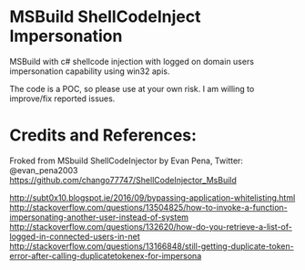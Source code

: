 # MSBuild ShellCodeInject Impersonation
MSBuild with c# shellcode injection with logged on domain users impersonation capability using win32 apis. 

The code is a POC, so please use at your own risk. I am willing to improve/fix reported issues.


# Credits and References:
Froked from MSbuild ShellCodeInjector by Evan Pena, Twitter: @evan_pena2003
https://github.com/chango77747/ShellCodeInjector_MsBuild

http://subt0x10.blogspot.ie/2016/09/bypassing-application-whitelisting.html
http://stackoverflow.com/questions/13504825/how-to-invoke-a-function-impersonating-another-user-instead-of-system
http://stackoverflow.com/questions/132620/how-do-you-retrieve-a-list-of-logged-in-connected-users-in-net
http://stackoverflow.com/questions/13166848/still-getting-duplicate-token-error-after-calling-duplicatetokenex-for-impersona
